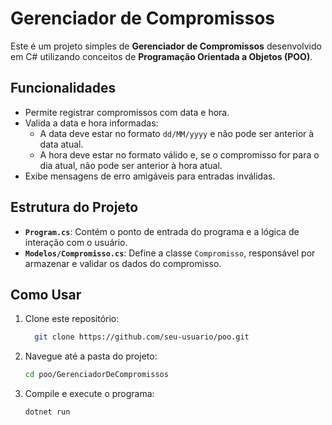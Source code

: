 # Gerenciador de Compromissos

Este é um projeto simples de **Gerenciador de Compromissos** desenvolvido em C# utilizando conceitos de **Programação Orientada a Objetos (POO)**.

## Funcionalidades

- Permite registrar compromissos com data e hora.
- Valida a data e hora informadas:
  - A data deve estar no formato `dd/MM/yyyy` e não pode ser anterior à data atual.
  - A hora deve estar no formato válido e, se o compromisso for para o dia atual, não pode ser anterior à hora atual.
- Exibe mensagens de erro amigáveis para entradas inválidas.

## Estrutura do Projeto

- **`Program.cs`**: Contém o ponto de entrada do programa e a lógica de interação com o usuário.
- **`Modelos/Compromisso.cs`**: Define a classe `Compromisso`, responsável por armazenar e validar os dados do compromisso.

## Como Usar

1. Clone este repositório:
   ```bash
     git clone https://github.com/seu-usuario/poo.git
   ```
2. Navegue até a pasta do projeto:

   ```bash
   cd poo/GerenciadorDeCompromissos
   ```

3. Compile e execute o programa:
   ```bash
   dotnet run
   ```
